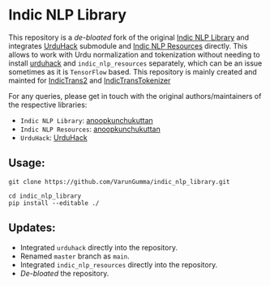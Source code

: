 # Indic NLP Library
This repository is a _de-bloated_ fork of the original [Indic NLP Library](https://github.com/anoopkunchukuttan/indic_nlp_library) and integrates [UrduHack](https://github.com/urduhack/urduhack) submodule and [Indic NLP Resources](https://github.com/anoopkunchukuttan/indic_nlp_resources) directly. This allows to work with Urdu normalization and tokenization without needing to install [urduhack](https://pypi.org/project/urduhack/) and `indic_nlp_resources` separately, which can be an issue sometimes as it is `TensorFlow` based. This repository is mainly created and mainted for [IndicTrans2](https://github.com/AI4Bharat/IndicTrans2) and [IndicTransTokenizer](https://github.com/VarunGumma/IndicTransTokenizer)

For any queries, please get in touch with the original authors/maintainers of the respective libraries:

- `Indic NLP Library`: [anoopkunchukuttan](https://github.com/anoopkunchukuttan)
- `Indic NLP Resources`: [anoopkunchukuttan](https://github.com/anoopkunchukuttan) 
- `UrduHack`: [UrduHack](https://github.com/urduhack)

## Usage:
```
git clone https://github.com/VarunGumma/indic_nlp_library.git

cd indic_nlp_library
pip install --editable ./
```

## Updates:
- Integrated `urduhack` directly into the repository.
- Renamed `master` branch as `main`.
- Integrated `indic_nlp_resources` directly into the repository.
- _De-bloated_ the repository.
